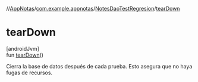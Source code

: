 //[AppNotas](../../../index.md)/[com.example.appnotas](../index.md)/[NotesDaoTestRegresion](index.md)/[tearDown](tear-down.md)

# tearDown

[androidJvm]\
fun [tearDown](tear-down.md)()

Cierra la base de datos después de cada prueba. Esto asegura que no haya fugas de recursos.
